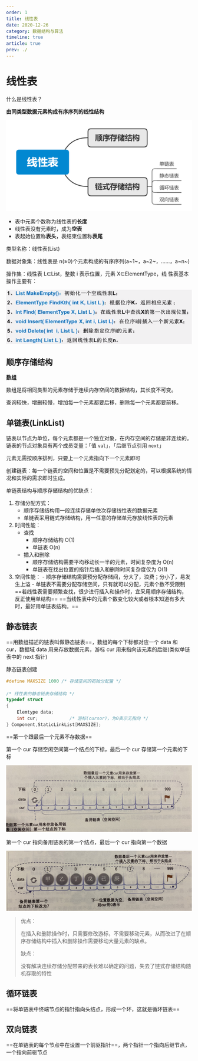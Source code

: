 ```yaml
---
order: 1
title: 线性表
date: 2020-12-26
category: 数据结构与算法
timeline: true
article: true
prev: ./
---
```


# 线性表

什么是线性表？

**由同类型数据元素构成有序序列的线性结构**

![](https://raw.githubusercontent.com/du-mozzie/PicGo/master/images/image-20210418224522556.png)

- 表中元素个数称为线性表的**长度**
- 线性表没有元素时，成为**空表**
- 表起始位置称**表头**，表结束位置称**表尾**

类型名称：线性表(List)

数据对象集：线性表是 n(≥0)个元素构成的有序序列(a~1~，a~2~，......，a~n~)

操作集：线性表 L∈List，整数 i 表示位置，元素 X∈ElementType，线 性表基本操作主要有：

![](https://raw.githubusercontent.com/du-mozzie/PicGo/master/images/image-20201209160216218.png)

## 顺序存储结构

**数组**

数组是将相同类型的元素存储于连续内存空间的数据结构，其长度不可变。

查询较快，增删较慢，增加每一个元素都要后移，删除每一个元素都要前移。

## 单链表(LinkList)

链表以节点为单位，每个元素都是一个独立对象，在内存空间的存储是非连续的。链表的节点对象具有两个成员变量：「值 `val`」，「后继节点引用 `next`」

元素无需按顺序排列，只要上一个元素指向下一个元素即可

创建链表：每一个链表的空间和位置是不需要预先分配划定的，可以根据系统的情况和实际的需求即时生成。

单链表结构与顺序存储结构的优缺点：

1.  存储分配方式：
    - 顺序存储结构用一段连续存储单依次存储线性表的数据元素
    - 单链表采用链式存储结构，用一任意的存储单元存放线性表的元素
2.  时间性能：
    - 查找
      - 顺序存储结构 O(1)
      - 单链表 O(n)
    - 插入和删除
      - 顺序存储结构需要平均移动长一半的元素，时间复杂度为 O(n)
      - 单链表在找出位置的指针后插入和删除时间复杂度仅为 O(1)
3.  空间性能： - 顺序存储结构需要预分配存储间，分大了，浪费；分小了，易发生上溢 - 单链表不需要分配存储空间，只有就可以分配，元素个数不受限制
    ==若线性表需要频繁查找，很少进行插入和操作时，宜采用顺序存储结构，反正使用单结构==
    ==当线性表中的元素个数变化较大或者根本知道有多大时，最好用单链表结构。==

## 静态链表

==用数组描述的链表叫做静态链表==，数组的每个下标都对应一个 data 和 cur，数据域 data 用来存放数据元素，游标 cur 用来指向该元素的后继(类似单链表中的 next 指针)

静态链表创建

```c
#define MAXSIZE 1000 /* 存储空间的初始分配量 */

/* 线性表的静态链表存储结构 */
typedef struct
{
    Elemtype data;
    int cur;			/* 游标(cursor)，为0表示无指向 */
} Component,StaticLinkList[MAXSIZE];
```

==第一个跟最后一个元素不存数据==

第一个 cur 存储空闲空间第一个结点的下标，最后一个 cur 存储第一个元素的下标

![](https://raw.githubusercontent.com/du-mozzie/PicGo/master/images/image-20210418220357626.png)

第一个 cur 指向备用链表的第一个结点，最后一个 cur 指向第一个数据

![](https://raw.githubusercontent.com/du-mozzie/PicGo/master/images/image-20210418220439032.png)

> 优点：
>
> ​ 在插入和删除操作时，只需要修改游标，不需要移动元素，从而改进了在顺序存储结构中插入和删除操作需要移动大量元素的缺点。
>
> 缺点：
>
> ​ 没有解决连续存储分配带来的表长难以确定的问题，失去了链式存储结构随机存取的特性

## 循环链表

==将单链表中终端节点的指针指向头结点，形成一个环，这就是循环链表==

## 双向链表

==在单链表的每个节点中在设置一个前驱指针==，两个指针一个指向后继节点，一个指向前驱节点
